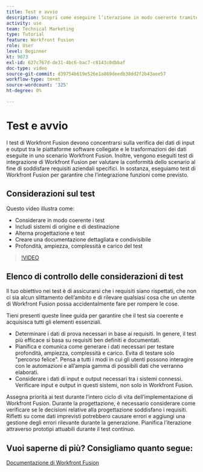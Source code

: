 ```yaml
---
title: Test e avvio
description: Scopri come eseguire l’iterazione in modo coerente tramite la progettazione e i test e creare una documentazione dettagliata e condivisibile quando utilizzi [!DNL Adobe Workfront Fusion].
activity: use
team: Technical Marketing
type: Tutorial
feature: Workfront Fusion
role: User
level: Beginner
kt: 9073
exl-id: 627c767d-de31-4bc6-bac7-c8143c0dbbaf
doc-type: video
source-git-commit: d39754b619e526e1a869deedb38dd2f2b43aee57
workflow-type: tm+mt
source-wordcount: '325'
ht-degree: 0%

---
```


# Test e avvio

I test di Workfront Fusion devono concentrarsi sulla verifica dei dati di input e output tra le piattaforme software collegate e le trasformazioni dei dati eseguite in uno scenario Workfront Fusion. Inoltre, vengono eseguiti test di integrazione di Workfront Fusion per valutare la conformità dello scenario al fine di soddisfare requisiti aziendali specifici. In sostanza, eseguiamo test di Workfront Fusion per garantire che l’integrazione funzioni come previsto.

## Considerazioni sul test

Questo video illustra come:

* Considerare in modo coerente i test
* Includi sistemi di origine e di destinazione
* Alterna progettazione e test
* Creare una documentazione dettagliata e condivisibile
* Profondità, ampiezza, complessità e carico del test

>[!VIDEO](https://video.tv.adobe.com/v/335315/?quality=12)

## Elenco di controllo delle considerazioni di test

Il tuo obiettivo nei test è di assicurarsi che i requisiti siano rispettati, che non ci sia alcun slittamento dell’ambito e di rilevare qualsiasi cosa che un utente di Workfront Fusion possa accidentalmente fare per rompere le cose.

Tieni presenti queste linee guida per garantire che il test sia coerente e acquisisca tutti gli elementi essenziali.

* Determinare i dati di prova necessari in base ai requisiti. In genere, il test più efficace si basa su requisiti ben definiti e documentati.
* Pianifica e comunica come generare i dati necessari per testare profondità, ampiezza, complessità e carico. Evita di testare solo &quot;percorso felice&quot;. Pensa a tutti i modi in cui gli utenti possono interagire con le automazioni e all’ampia gamma di possibili dati che verranno elaborati.
* Considerare i dati di input e output necessari tra i sistemi connessi. Verificare input e output in questi sistemi, non solo in Workfront Fusion.

Assegna priorità ai test durante l’intero ciclo di vita dell’implementazione di Workfront Fusion. Durante la progettazione, è necessario considerare come verificare se le decisioni relative alla progettazione soddisfano i requisiti. Rifletti su come dati imprevisti potrebbero causare errori e aggiungi una gestione degli errori rilevante durante la generazione. Pianifica l’iterazione attraverso prototipi attuabili durante il test continuo.

## Vuoi saperne di più? Consigliamo quanto segue:

[Documentazione di Workfront Fusion](https://experienceleague.adobe.com/docs/workfront/using/adobe-workfront-fusion/workfront-fusion-2.html?lang=en)
